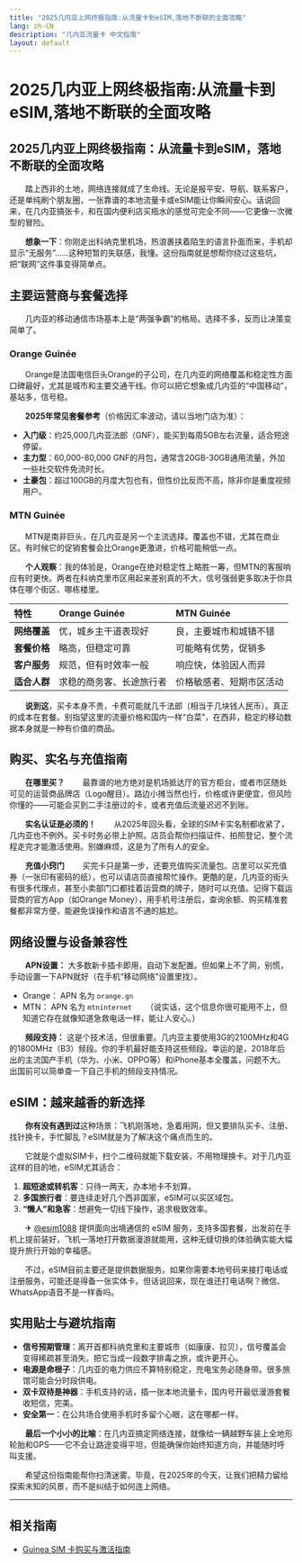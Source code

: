 ```yaml
---
title: "2025几内亚上网终极指南:从流量卡到eSIM,落地不断联的全面攻略"
lang: zh-CN
description: "几内亚流量卡 中文指南"
layout: default
---
```

# 2025几内亚上网终极指南:从流量卡到eSIM,落地不断联的全面攻略

## 2025几内亚上网终极指南：从流量卡到eSIM，落地不断联的全面攻略

　　踏上西非的土地，网络连接就成了生命线。无论是报平安、导航、联系客户，还是单纯刷个朋友圈，一张靠谱的本地流量卡或eSIM能让你瞬间安心。话说回来，在几内亚搞张卡，和在国内便利店买瓶水的感觉可完全不同——它更像一次微型的冒险。

　　**想象一下**：你刚走出科纳克里机场，热浪裹挟着陌生的语言扑面而来，手机却显示“无服务”……这种短暂的失联感，我懂。这份指南就是想帮你绕过这些坑，把“联网”这件事变得简单点。

## 主要运营商与套餐选择

　　几内亚的移动通信市场基本上是“两强争霸”的格局。选择不多，反而让决策变简单了。

### Orange Guinée

　　Orange是法国电信巨头Orange的子公司，在几内亚的网络覆盖和稳定性方面口碑最好，尤其是城市和主要交通干线。你可以把它想象成几内亚的“中国移动”，基站多，信号稳。

　　**2025年常见套餐参考**（价格因汇率波动，请以当地门店为准）：
*   **入门级**：约25,000几内亚法郎（GNF），能买到每周5GB左右流量，适合短途停留。
*   **主力型**：60,000-80,000 GNF的月包，通常含20GB-30GB通用流量，外加一些社交软件免流时长。
*   **土豪包**：超过100GB的月度大包也有，但性价比反而不高，除非你是重度视频用户。

### MTN Guinée

　　MTN是南非巨头，在几内亚是另一个主流选择。覆盖也不错，尤其在商业区。有时候它的促销套餐会比Orange更激进，价格可能稍低一点。

　　**个人观察**：我的体验是，Orange在绝对稳定性上略胜一筹，但MTN的客服响应有时更快。两者在科纳克里市区用起来差别真的不大，信号强弱更多取决于你具体在哪个街区、哪栋楼里。

| 特性 | Orange Guinée | MTN Guinée |
| :--- | :--- | :--- |
| **网络覆盖** | 优，城乡主干道表现好 | 良，主要城市和城镇不错 |
| **套餐价格** | 略高，但稳定可靠 | 可能略有优势，促销多 |
| **客户服务** | 规范，但有时效率一般 | 响应快，体验因人而异 |
| **适合人群** | 求稳的商务客、长途旅行者 | 价格敏感者、短期市区活动 |

　　**说到这**，买卡本身不贵，卡费可能就几千法郎（相当于几块钱人民币）。真正的成本在套餐。别指望这里的流量价格和国内一样“白菜”，在西非，稳定的移动数据本身就是一种有价值的商品。

## 购买、实名与充值指南

　　**在哪里买？**
　　最靠谱的地方绝对是机场抵达厅的官方柜台，或者市区随处可见的运营商品牌店（Logo醒目）。路边小摊当然也行，价格或许更便宜，但风险你懂的——可能会买到二手注册过的卡，或者充值后流量迟迟不到账。

　　**实名认证是必须的！**
　　从2025年回头看，全球的SIM卡实名制都收紧了，几内亚也不例外。买卡时务必带上护照。店员会帮你扫描证件、拍照登记，整个流程走完才能激活使用。别嫌麻烦，这是为了所有人的安全。

　　**充值小窍门**
　　买完卡只是第一步，还要充值购买流量包。店里可以买充值券（一张印有密码的纸），也可以请店员直接帮忙操作。更酷的是，几内亚的街头有很多代理点，甚至小卖部门口都挂着运营商的牌子，随时可以充值。记得下载运营商的官方App（如Orange Money），用手机号注册后，查询余额、购买精准套餐都非常方便，能避免误操作和语言不通的尴尬。

## 网络设置与设备兼容性

　　**APN设置：** 大多数新卡插卡即用，自动下发配置。但如果上不了网，别慌，手动设置一下APN就好（在手机“移动网络”设置里找）。
*   Orange： APN 名为 `orange.gn`
*   MTN： APN 名为 `mtninternet`
　　（说实话，这个信息你很可能用不上，但知道它存在就像知道急救电话一样，能让人安心。）

　　**频段支持：** 这是个技术活，但很重要。几内亚主要使用3G的2100MHz和4G的1800MHz（B3）频段。你的手机最好能支持这些频段。幸运的是，2018年后出的主流国产手机（华为、小米、OPPO等）和iPhone基本全覆盖，问题不大。出国前可以简单查一下自己手机的频段支持情况。

## eSIM：越来越香的新选择

　　**你有没有遇到过**这种场景：飞机刚落地，急着用网，但又要排队买卡、注册、找针换卡，手忙脚乱？eSIM就是为了解决这个痛点而生的。

　　它就是个虚拟SIM卡，扫个二维码就能下载安装，不用物理换卡。对于几内亚这样的目的地，eSIM尤其适合：
1.  **超短途或转机客**：只待一两天，办本地卡不划算。
2.  **多国旅行者**：要连续走好几个西非国家，eSIM可以买区域包。
3.  **“懒人”和急客**：想避免一切线下操作，追求极致效率。

　　✈ [@esim1088](https://t.me/s/esim1088) 提供面向出境通信的 eSIM 服务，支持多国套餐，出发前在手机上提前装好，飞机一落地打开数据漫游就能用，这种无缝切换的体验确实能大幅提升旅行开始的幸福感。

　　不过，eSIM目前主要还是提供数据服务。如果你需要本地号码来接打电话或注册服务，可能还是得备一张实体卡。但话说回来，现在谁还打电话啊？微信、WhatsApp语音不是一样香吗。

## 实用贴士与避坑指南

*   **信号预期管理**：离开首都科纳克里和主要城市（如康康、拉贝），信号覆盖会变得稀疏甚至消失。把它当成一段数字排毒之旅，或许更开心。
*   **电源是命根子**：几内亚的电力供应不算特别稳定，充电宝务必随身带。很多旅馆可能会分时段供电。
*   **双卡双待是神器**：手机支持的话，插一张本地流量卡，国内号开最低漫游套餐收短信，完美。
*   **安全第一**：在公共场合使用手机时多留个心眼，这在哪都一样。

　　**最后一个小小的比喻**：在几内亚搞定网络连接，就像给一辆越野车装上全地形轮胎和GPS——它不会让路途变得平坦，但能确保你始终知道方向，并能随时呼叫支援。

　　希望这份指南能帮你扫清迷雾。毕竟，在2025年的今天，让我们把精力留给探索未知的风景，而不是纠结于如何连上网络。

<!-- crosslink -->
---

## 相关指南

- [Guinea SIM 卡购买与激活指南](https://faciylike.github.io/guinea-sim-guides)
